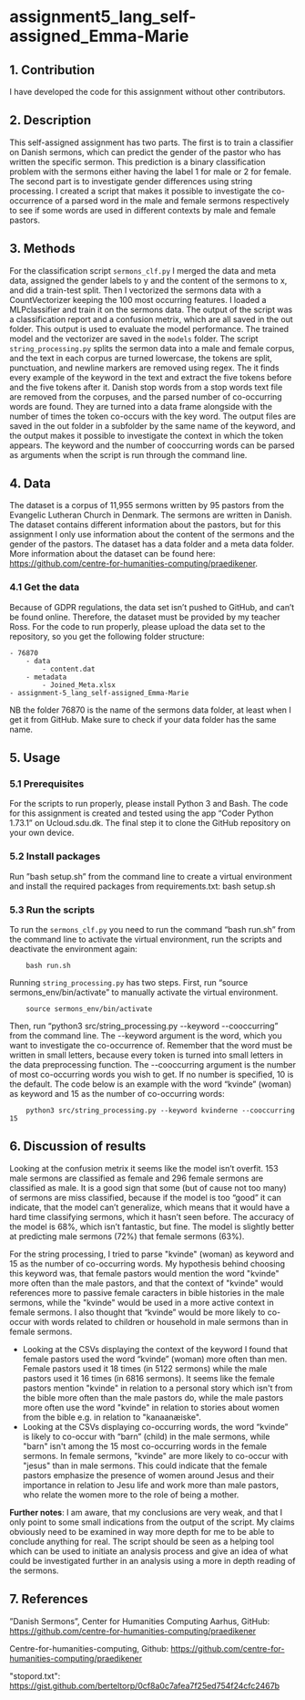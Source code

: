# assignment5_lang_self-assigned_Emma-Marie 

## 1. Contribution
I have developed the code for this assignment without other contributors. 

## 2. Description
This self-assigned assignment has two parts. The first is to train a classifier on Danish sermons, which can predict the gender of the pastor who has written the specific sermon. This prediction is a binary classification problem with the sermons either having the label 1 for male or 2 for female. The second part is to investigate gender differences using string processing. I created a script that makes it possible to investigate the co-occurrence of a parsed word in the male and female sermons respectively to see if some words are used in different contexts by male and female pastors.

## 3. Methods
For the classification script ```sermons_clf.py``` I merged the data and meta data, assigned the gender labels to y and the content of the sermons to x, and did a train-test split. Then I vectorized the sermons data with a CountVectorizer keeping the 100 most occurring features. I loaded a MLPclassifier and train it on the sermons data. The output of the script was a classification report and a confusion metrix, which are all saved in the out folder. This output is used to evaluate the model performance. The trained model and the vectorizer are saved in the ```models``` folder. 
The script ```string_processing.py``` splits the sermon data into a male and female corpus, and the text in each corpus are turned lowercase, the tokens are split, punctuation, and newline markers are removed using regex. The it finds every example of the keyword in the text and extract the five tokens before and the five tokens after it. Danish stop words from a stop words text file are removed from the corpuses, and the parsed number of co-occurring words are found. They are turned into a data frame alongside with the number of times the token co-occurs with the key word.  The output files are saved in the out folder in a subfolder by the same name of the keyword, and the output makes it possible to investigate the context in which the token appears. The keyword and the number of cooccurring words can be parsed as arguments when the script is run through the command line. 

## 4. Data
The dataset is a corpus of 11,955 sermons written by 95 pastors from the Evangelic Lutheran Church in Denmark. The sermons are written in Danish. The dataset contains different information about the pastors, but for this assignment I only use information about the content of the sermons and the gender of the pastors. The dataset has a data folder and a meta data folder. More information about the dataset can be found here: https://github.com/centre-for-humanities-computing/praedikener. 

### 4.1 Get the data
Because of GDPR regulations, the data set isn’t pushed to GitHub, and can’t be found online. Therefore, the dataset must be provided by my teacher Ross. For the code to run properly, please upload the data set to the repository, so you get the following folder structure:

    - 76870
        - data
            - content.dat
        - metadata  
            - Joined_Meta.xlsx
    - assignment-5_lang_self-assigned_Emma-Marie

NB the folder 76870 is the name of the sermons data folder, at least when I get it from GitHub. Make sure to check if your data folder has the same name. 

## 5. Usage

### 5.1 Prerequisites
For the scripts to run properly, please install Python 3 and Bash. The code for this assignment is created and tested using the app “Coder Python 1.73.1” on Ucloud.sdu.dk. The final step it to clone the GitHub repository on your own device.

### 5.2 Install packages
Run ”bash setup.sh” from the command line to create a virtual environment and install the required packages from requirements.txt:
		bash setup.sh

### 5.3 Run the scripts
To run the ```sermons_clf.py``` you need to run the command “bash run.sh” from the command line to activate the virtual environment, run the scripts and deactivate the environment again:

        bash run.sh

Running ```string_processing.py``` has two steps. First, run “source sermons_env/bin/activate” to manually activate the virtual environment. 

        source sermons_env/bin/activate

Then, run  “python3 src/string_processing.py --keyword  --cooccurring” from the command line. The --keyword argument is the word, which you want to investigate the co-occurrence of. Remember that the word must be written in small letters, because every token is turned into small letters in the data preprocessing function. The --cooccurring argument is the number of most co-occurring words you wish to get. If no number is specified, 10 is the default. The code below is an example with the word “kvinde” (woman) as keyword and 15 as the number of co-occurring words:

        python3 src/string_processing.py --keyword kvinderne --cooccurring 15


## 6. Discussion of results
Looking at the confusion metrix it seems like the model isn’t overfit. 153 male sermons are classified as female and 296 female sermons are classified as male. It is a good sign that some (but of cause not too many) of sermons are miss classified, because if the model is too “good” it can indicate, that the model can’t generalize, which means that it would have a hard time classifying sermons, which it hasn’t seen before. The accuracy of the model is 68%, which isn’t fantastic, but fine. The model is slightly better at predicting male sermons (72%) that female sermons (63%). 

For the string processing, I tried to parse "kvinde" (woman) as keyword and 15 as the number of co-occurring words. 
My hypothesis behind choosing this keyword was, that female pastors would mention the word "kvinde" more often than the male pastors, and that the context of "kvinde" would references more to passive female caracters in bible histories in the male sermons, while the "kvinde" would be used in a more active context in female sermons. I also thought that “kvinde” would be more likely to co-occur with words related to children or household in male sermons than in female sermons.

- Looking at the CSVs displaying the context of the keyword I found that female pastors used the word “kvinde” (woman) more often than men. Female pastors used it 18 times (in 5122 sermons) while the male pastors used it 16 times (in 6816 sermons). It seems like the female pastors mention "kvinde" in relation to a personal story which isn't from the bible more often than the male pastors do, while the male pastors more often use the word "kvinde" in relation to stories about women from the bible e.g. in relation to "kanaanæiske".
- Looking at the CSVs displaying co-occurring words, the  word “kvinde” is likely to co-occur with “barn” (child) in the male sermons, while "barn" isn't among the 15 most co-occurring words in the female sermons. In female sermons, "kvinde" are more likely to co-occur with "jesus" than in male sermons. This could indicate that the female pastors emphasize the presence of women around Jesus and their importance in relation to Jesu life and work more than male pastors, who relate the women more to the role of being a mother.

__Further notes__: I am aware, that my conclusions are very weak, and that I only point to some small indications from the output of the script.  My claims obviously need to be examined in way more depth for me to be able to conclude anything for real. The script should be seen as a helping tool which can be used to initiate an analysis process and give an idea of what could be investigated further in an analysis using a more in depth reading of the sermons. 
 

## 7. References
”Danish Sermons”, Center for Humanities Computing Aarhus, GitHub: 
https://github.com/centre-for-humanities-computing/praedikener

Centre-for-humanities-computing, Github: https://github.com/centre-for-humanities-computing/praedikener 

"stopord.txt": https://gist.github.com/berteltorp/0cf8a0c7afea7f25ed754f24cfc2467b


